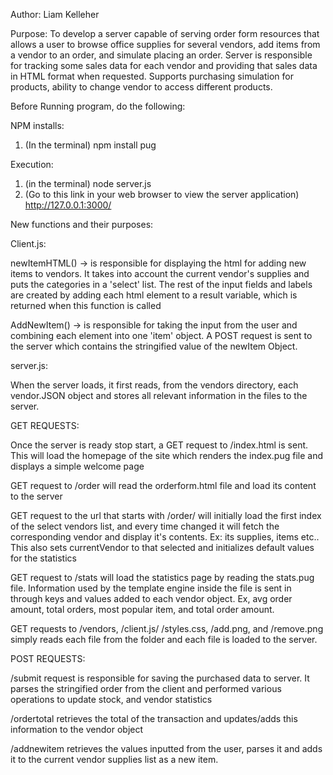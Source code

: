 Author:
Liam Kelleher
 
Purpose: 
To develop a server capable of serving order form resources that allows a user to browse office supplies for several vendors, 
add items from a vendor to an order, and simulate placing an order. 
Server is responsible for tracking some sales data for each vendor and providing that sales data in HTML format when requested.
Supports purchasing simulation for products, ability to change vendor to access different products.


Before Running program, do the following:

NPM installs: 
1. (In the terminal) npm install pug

Execution: 
1. (in the terminal) node server.js 
2. (Go to this link in your web browser to view the server application) http://127.0.0.1:3000/



New functions and their purposes:

Client.js:

newItemHTML() -> is responsible for displaying the html for adding new items to vendors. It takes into account the current vendor's supplies and puts the categories in a 'select' list. The rest of the input fields and labels are created by adding each html element to a result variable, which is returned when this function is called

AddNewItem() -> is responsible for taking the input from the user and combining each element into one 'item' object. A POST request is sent to the server which contains the stringified value of the newItem Object.


server.js:

When the server loads, it first reads, from the vendors directory, each vendor.JSON object and stores all relevant information in the files to the server.


GET REQUESTS:

Once the server is ready stop start, a GET request to /index.html is sent. This will load the homepage of the site which renders the index.pug file and displays a simple welcome page

GET request to /order will read the orderform.html file and load its content to the server

GET request to the url that starts with /order/ will initially load the first index of the select vendors list,  and every time changed it will fetch the corresponding vendor and display it's contents. Ex: its supplies, items etc..
This also sets currentVendor to that selected and initializes default values for the statistics 

GET request to /stats will load the statistics page by reading the stats.pug file. Information used by the template engine inside the file is sent in through keys and values added to each vendor object. Ex, avg order amount, total orders, most popular item, and total order amount.

GET requests to /vendors, /client.js/ /styles.css, /add.png, and /remove.png simply reads each file from the folder and each file is loaded to the server.


POST REQUESTS:

/submit request is responsible for saving the purchased data to server. It parses the stringified order from the client and performed various operations to update stock, and vendor statistics

/ordertotal retrieves the total of the transaction and updates/adds this information to the vendor object

/addnewitem retrieves the values inputted from the user, parses it and adds it to the current vendor supplies list as a new item.

		
